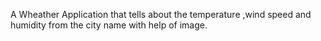 A Wheather Application that tells about the temperature ,wind speed and humidity from the city name with help of image.

